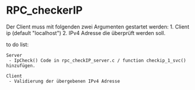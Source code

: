 # RPC_checkerIP

Der Client muss mit folgenden zwei Argumenten gestartet werden:
	1. Client ip (default "localhost")
	2. IPv4 Adresse die überprüft werden soll.

to do list:

	Server
	 - IpCheck() Code in rpc_checkIP_server.c / function checkip_1_svc() hinzufügen.
	
	Client
	 - Validierung der übergebenen IPv4 Adresse
